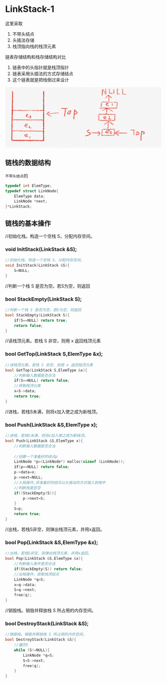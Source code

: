 # LinkStack-1

这里采取

1. 不带头结点
2. 头插法存储
3. 栈顶指向栈的栈顶元素



链表存储结构和栈存储结构对比

1. 链表中的头指针就是栈顶指针
2. 链表采用头插法的方式存储结点
3. 这个链表就是把栈倒过来设计

![image-20230422135630946](lession2.3-LinkedStack-1.assets/image-20230422135630946.png)

## 链栈的数据结构

`不带头结点`的

```c++
typedef int ElemType;
typedef struct LinkNode{
    ElemType data;
    LinkNode *next;
}*LinkStack;
```

## 链栈的基本操作

//初始化栈。构造一个空栈 S，分配内存空间。

### void InitStack(LinkStack &S);

```c++
//初始化栈。构造一个空栈 S，分配内存空间。
void InitStack(LinkStack &S){
    S=NULL;
}
```

//判断一个栈 S 是否为空。若S为空，则返回

### bool StackEmpty(LinkStack S);

```c++
//判断一个栈 S 是否为空。若S为空，则返回
bool StackEmpty(LinkStack S){
    if(S==NULL) return true;
    return false;
}
```

//读栈顶元素。若栈 S 非空，则用 x 返回栈顶元素

### bool GetTop(LinkStack S,ElemType &x);

```c++
//读栈顶元素。若栈 S 非空，则用 x 返回栈顶元素
bool GetTop(LinkStack S,ElemType &x){
    //判断输入数据是否合法
    if(S==NULL) return false;
    //获取栈顶元素
    x=S->data;
    return true;
}
```

//进栈，若栈S未满，则将x加入使之成为新栈顶。

### bool Push(LinkStack &S,ElemType x);

```c++
//进栈，若栈S未满，则将x加入使之成为新栈顶。
bool Push(LinkStack &S,ElemType x){
    //判断输入数据是否合法

    //创建一个准备好的结点p
    LinkNode *p=(LinkNode*) malloc(sizeof (LinkNode));
    if(p==NULL) return false;
    p->data=x;
    p->next=NULL;
    //入栈操作,将准备好的结点以头插法的方式插入到栈中
    //判断栈是否空
    if(!StackEmpty(S)){
        p->next=S;
    }
    S=p;
    return true;
}
```

//出栈，若栈S非空，则弹出栈顶元素，并用x返回。

### bool Pop(LinkStack &S,ElemType &x);

```c++
//出栈，若栈S非空，则弹出栈顶元素，并用x返回。
bool Pop(LinkStack &S,ElemType &x){
    //判断输入条件是否合法
    if(StackEmpty(S)) return false;
    //出栈操作，获取栈顶结点
    LinkNode *q=S;
    x=q->data;
    S=q->next;
    free(q);
}
```

//销毁栈。销毁并释放栈 S 所占用的内存空间。

### bool DestroyStack(LinkStack &S);

```c++
//销毁栈。销毁并释放栈 S 所占用的内存空间。
bool DestroyStack(LinkStack &S){
    //遍历S
    while (S!=NULL){
        LinkNode *q=S;
        S=S->next;
        free(q);
    }
}
```

